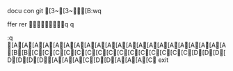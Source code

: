 
docu con git
[3~[3~[B:wq


ffer
rer
q
q

:q
[A[A[A[A[A[A[A[A[A[A[A[A[A[A[A[A[A[A[A[A[A[B[B[C[C[C[C[C[C[C[C[C[C[C[C[C[C[C[D[D[D[D[D[D[D[A[A[A[C[D[D[A[A[A[C
exit
